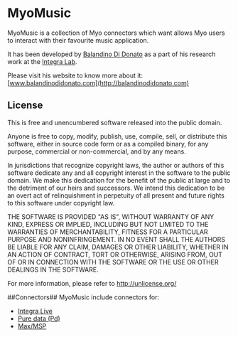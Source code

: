 # MyoMusic #

MyoMusic is a collection of Myo connectors which want allows Myo users to interact with their favourite music application.
 
It has been developed by [Balandino Di Donato](http://balandinodidonato.com) as a part of his research work at the [Integra Lab](http://www.bcu.ac.uk/conservatoire/research/research-funded-projects/integra-lab).

Please visit his website to know more about it: [www.balandinodidonato.com](http://balandinodidonato.com)

## License ##

This is free and unencumbered software released into the public domain.

Anyone is free to copy, modify, publish, use, compile, sell, or
distribute this software, either in source code form or as a compiled
binary, for any purpose, commercial or non-commercial, and by any
means.

In jurisdictions that recognize copyright laws, the author or authors
of this software dedicate any and all copyright interest in the
software to the public domain. We make this dedication for the benefit
of the public at large and to the detriment of our heirs and
successors. We intend this dedication to be an overt act of
relinquishment in perpetuity of all present and future rights to this
software under copyright law.

THE SOFTWARE IS PROVIDED "AS IS", WITHOUT WARRANTY OF ANY KIND,
EXPRESS OR IMPLIED, INCLUDING BUT NOT LIMITED TO THE WARRANTIES OF
MERCHANTABILITY, FITNESS FOR A PARTICULAR PURPOSE AND NONINFRINGEMENT.
IN NO EVENT SHALL THE AUTHORS BE LIABLE FOR ANY CLAIM, DAMAGES OR
OTHER LIABILITY, WHETHER IN AN ACTION OF CONTRACT, TORT OR OTHERWISE,
ARISING FROM, OUT OF OR IN CONNECTION WITH THE SOFTWARE OR THE USE OR
OTHER DEALINGS IN THE SOFTWARE.

For more information, please refer to <http://unlicense.org/> 

##Connectors##
MyoMusic include connectors for:

- [Integra Live](http://integralive.org)
- [Pure data (Pd)]((http://puredata.info))
- [Max/MSP](https://cycling74.com/products/max/)
